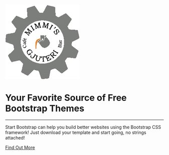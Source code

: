 <object data="img/logo.svg" type="image/svg+xml" width="236px" height="238px">
  <img src="img/logo.gif" />
</object>

<h1>Your Favorite Source of Free Bootstrap Themes</h1>
<hr>
<p>Start Bootstrap can help you build better websites using the Bootstrap CSS framework! Just download your template and start going, no strings attached!</p>
<a href="#about" class="btn btn-primary btn-xl page-scroll">Find Out More</a>